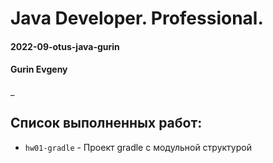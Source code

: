 # Java Developer. Professional.

#### 2022-09-otus-java-gurin

#### Gurin Evgeny
_
## Список выполненных работ:

* `hw01-gradle` - Проект gradle с модульной структурой
